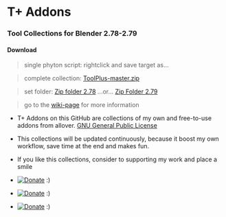  # T+ Addons   
 ### Tool Collections for Blender 2.78-2.79

 #### Download

   > single phyton script: rightclick and save target as...

   > complete collection: [ToolPlus-master.zip](https://github.com/mkbreuer/ToolPlus/archive/master.zip)

   > set folder: [Zip folder 2.78](https://github.com/mkbreuer/ToolPlus/tree/master/2.78/Sets/zip_folder)    ...or...    [Zip Folder 2.79](https://github.com/mkbreuer/ToolPlus/tree/master/2.79/Sets/zip)  

   > go to the [wiki-page](https://github.com/mkbreuer/ToolPlus/wiki) for more information


* T+ Addons on this GitHub are collections of my own and free-to-use addons from allover. [GNU General Public License](https://en.wikipedia.org/wiki/GNU_General_Public_License)

* This collections will be updated continuously, because it boost my own workflow, save time at the end and makes fun.

* If you like this collections, consider to supporting my work and place a smile

*  [![Donate](https://raw.githubusercontent.com/mkbreuer/TP-Courier/master/Images/donate_patreon.png)](https://www.patreon.com/tpc_mkbreuer)   :)

*  [![Donate](https://raw.githubusercontent.com/mkbreuer/TP-Courier/master/Images/donate_pp.png)](https://www.paypal.com/cgi-bin/webscr?cmd=_s-xclick&hosted_button_id=KB6G3HNM86H9C&source=url)   :)

*  [![Donate](https://raw.githubusercontent.com/mkbreuer/TP-Courier/master/Images/donate_gumroad.png)](https://gumroad.com/l/tp_courier)   :)
